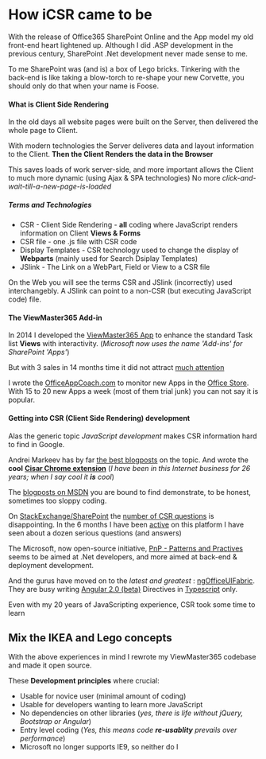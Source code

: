 # How iCSR came to be

With the release of Office365 SharePoint Online and the App model my old front-end heart lightened up.
Although I did .ASP development in the previous century, SharePoint .Net development never made sense to me.

To me SharePoint was (and is) a box of Lego bricks.
Tinkering with the back-end is like taking a blow-torch to re-shape your new Corvette, you should only do that when your name is Foose.

#### What is Client Side Rendering

In the old days all website pages were built on the Server, then delivered the whole page to Client.

With modern technologies the Server deliveres data and layout information to the Client. **Then the Client Renders the data in the Browser**

This saves loads of work server-side, and more important allows the Client to much more dynamic (using Ajax & SPA technologies) No more *click-and-wait-till-a-new-page-is-loaded*

##### Terms and Technologies

* CSR - Client Side Rendering - **all** coding where JavaScript renders information on Client **Views & Forms**
* CSR file - one .js file with CSR code
* Display Templates - CSR technology used to change the display of **Webparts** (mainly used for Search Dsiplay Templates)
* JSlink - The Link on a WebPart, Field or View to a CSR file

On the Web you will see the terms CSR and JSlink (incorrectly) used interchangebly. A JSlink can point to a non-CSR (but executing JavaScript code) file.

#### The ViewMaster365 Add-in

In 2014 I developed the [ViewMaster365 App](http://ViewMaster365.com) to enhance the standard Task list **Views** with interactivity. (*Microsoft now uses the name 'Add-ins' for SharePoint 'Apps'*)

But with 3 sales in 14 months time it did not attract [much attention](http://i.imgur.com/erOISIe.jpg)

I wrote the [OfficeAppCoach.com](http://officeappcoach.com/) to monitor new Apps in the [Office Store](https://store.office.com/). With 15 to 20 new Apps a week (most of them trial junk) you can not say it is popular.

#### Getting into CSR (Client Side Rendering) development

Alas the generic topic *JavaScript development* makes CSR information hard to find in Google.

Andrei Markeev has by far [the best blogposts](http://www.codeproject.com/Articles/amarkeev#Article) on the topic. And wrote the **cool** [**Cisar Chrome extension**](https://chrome.google.com/webstore/detail/cisar/nifbdojdggkboiifaklkamfpjcmgafpo?hl=en) (*I have been in this Internet business for 26 years; when I say cool it  **is** cool*)

The [blogposts on MSDN](https://code.msdn.microsoft.com/sharepoint/Client-side-rendering-JS-2ed3538a) you are bound to find demonstrate, to be honest, sometimes too sloppy coding.

On [StackExchange/SharePoint](http://sharepoint.stackexchange.com/) the [number of CSR questions](http://sharepoint.stackexchange.com/search?tab=newest&q=csr) is disappointing. In the 6 months I have been [active](http://sharepoint.stackexchange.com/users/32871/danny-engelman) on this platform I have seen about a dozen serious questions (and answers)

The Microsoft, now open-source initiative, [PnP - Patterns and Practives](http://dev.office.com/patterns-and-practices) seems to be aimed at .Net developers, and more aimed at back-end & deployment development.

And the gurus have moved on to the *latest and greatest* : [ngOfficeUIFabric](https://github.com/ngOfficeUIFabric/ng-officeuifabric).
They are busy writing [Angular 2.0 (beta)](https://angular.io/) Directives in [Typescript](http://www.typescriptlang.org/) only.

Even with my 20 years of JavaScripting experience, CSR took some time to learn

## Mix the IKEA and Lego concepts

With the above experiences in mind I rewrote my ViewMaster365 codebase and made it open source.

These **Development principles** where crucial:

* Usable for novice user (minimal amount of coding)
* Usable for developers wanting to learn more JavaScript
* No dependencies on other libraries (*yes, there is life without jQuery, Bootstrap or Angular*)
* Entry level coding (*Yes, this means code **re-usablity** prevails over performance*)
* Microsoft no longer supports IE9, so neither do I

